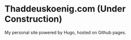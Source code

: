 # Thaddeuskoenig.com (Under Construction)

My personal site powered by Hugo, hosted on Github pages.
